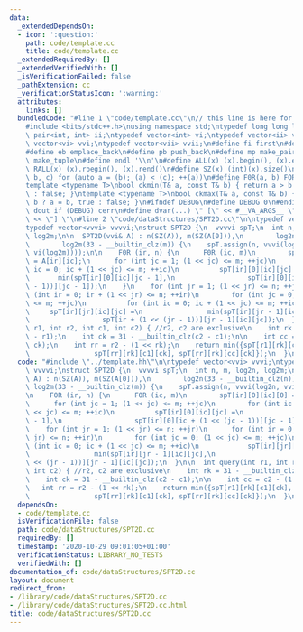```yaml
---
data:
  _extendedDependsOn:
  - icon: ':question:'
    path: code/template.cc
    title: code/template.cc
  _extendedRequiredBy: []
  _extendedVerifiedWith: []
  _isVerificationFailed: false
  _pathExtension: cc
  _verificationStatusIcon: ':warning:'
  attributes:
    links: []
  bundledCode: "#line 1 \"code/template.cc\"\n// this line is here for a reason\n\
    #include <bits/stdc++.h>\nusing namespace std;\ntypedef long long ll;\ntypedef\
    \ pair<int, int> ii;\ntypedef vector<int> vi;\ntypedef vector<ii> vii;\ntypedef\
    \ vector<vi> vvi;\ntypedef vector<vii> vvii;\n#define fi first\n#define se second\n\
    #define eb emplace_back\n#define pb push_back\n#define mp make_pair\n#define mt\
    \ make_tuple\n#define endl '\\n'\n#define ALL(x) (x).begin(), (x).end()\n#define\
    \ RALL(x) (x).rbegin(), (x).rend()\n#define SZ(x) (int)(x).size()\n#define FOR(a,\
    \ b, c) for (auto a = (b); (a) < (c); ++(a))\n#define F0R(a, b) FOR (a, 0, (b))\n\
    template <typename T>\nbool ckmin(T& a, const T& b) { return a > b ? a = b, true\
    \ : false; }\ntemplate <typename T>\nbool ckmax(T& a, const T& b) { return a <\
    \ b ? a = b, true : false; }\n#ifndef DEBUG\n#define DEBUG 0\n#endif\n#define\
    \ dout if (DEBUG) cerr\n#define dvar(...) \" [\" << #__VA_ARGS__ \": \" << (__VA_ARGS__)\
    \ << \"] \"\n#line 2 \"code/dataStructures/SPT2D.cc\"\n\ntypedef vector<vvi> vvvi;\n\
    typedef vector<vvvi> vvvvi;\nstruct SPT2D {\n  vvvvi spT;\n  int n, m, log2n,\
    \ log2m;\n\n  SPT2D(vvi& A) : n(SZ(A)), m(SZ(A[0])),\n        log2n(33 - __builtin_clz(n)),\n\
    \        log2m(33 - __builtin_clz(m)) {\n    spT.assign(n, vvvi(log2n, vvi(m,\
    \ vi(log2m))));\n\n    F0R (ir, n) {\n      F0R (ic, m)\n        spT[ir][0][ic][0]\
    \ = A[ir][ic];\n      for (int jc = 1; (1 << jc) <= m; ++jc)\n        for (int\
    \ ic = 0; ic + (1 << jc) <= m; ++ic)\n          spT[ir][0][ic][jc] =\n       \
    \       min(spT[ir][0][ic][jc - 1],\n                  spT[ir][0][ic + (1 << (jc\
    \ - 1))][jc - 1]);\n    }\n    for (int jr = 1; (1 << jr) <= n; ++jr)\n      for\
    \ (int ir = 0; ir + (1 << jr) <= n; ++ir)\n        for (int jc = 0; (1 << jc)\
    \ <= m; ++jc)\n          for (int ic = 0; ic + (1 << jc) <= m; ++ic)\n       \
    \     spT[ir][jr][ic][jc] =\n                min(spT[ir][jr - 1][ic][jc],\n  \
    \                  spT[ir + (1 << (jr - 1))][jr - 1][ic][jc]);\n  }\n\n  int query(int\
    \ r1, int r2, int c1, int c2) { //r2, c2 are exclusive\n    int rk = 31 - __builtin_clz(r2\
    \ - r1);\n    int ck = 31 - __builtin_clz(c2 - c1);\n\n    int cc = c2 - (1 <<\
    \ ck);\n    int rr = r2 - (1 << rk);\n    return min({spT[r1][rk][c1][ck], spT[r1][rk][cc][ck],\n\
    \                spT[rr][rk][c1][ck], spT[rr][rk][cc][ck]});\n  }\n};\n"
  code: "#include \"../template.hh\"\n\ntypedef vector<vvi> vvvi;\ntypedef vector<vvvi>\
    \ vvvvi;\nstruct SPT2D {\n  vvvvi spT;\n  int n, m, log2n, log2m;\n\n  SPT2D(vvi&\
    \ A) : n(SZ(A)), m(SZ(A[0])),\n        log2n(33 - __builtin_clz(n)),\n       \
    \ log2m(33 - __builtin_clz(m)) {\n    spT.assign(n, vvvi(log2n, vvi(m, vi(log2m))));\n\
    \n    F0R (ir, n) {\n      F0R (ic, m)\n        spT[ir][0][ic][0] = A[ir][ic];\n\
    \      for (int jc = 1; (1 << jc) <= m; ++jc)\n        for (int ic = 0; ic + (1\
    \ << jc) <= m; ++ic)\n          spT[ir][0][ic][jc] =\n              min(spT[ir][0][ic][jc\
    \ - 1],\n                  spT[ir][0][ic + (1 << (jc - 1))][jc - 1]);\n    }\n\
    \    for (int jr = 1; (1 << jr) <= n; ++jr)\n      for (int ir = 0; ir + (1 <<\
    \ jr) <= n; ++ir)\n        for (int jc = 0; (1 << jc) <= m; ++jc)\n          for\
    \ (int ic = 0; ic + (1 << jc) <= m; ++ic)\n            spT[ir][jr][ic][jc] =\n\
    \                min(spT[ir][jr - 1][ic][jc],\n                    spT[ir + (1\
    \ << (jr - 1))][jr - 1][ic][jc]);\n  }\n\n  int query(int r1, int r2, int c1,\
    \ int c2) { //r2, c2 are exclusive\n    int rk = 31 - __builtin_clz(r2 - r1);\n\
    \    int ck = 31 - __builtin_clz(c2 - c1);\n\n    int cc = c2 - (1 << ck);\n \
    \   int rr = r2 - (1 << rk);\n    return min({spT[r1][rk][c1][ck], spT[r1][rk][cc][ck],\n\
    \                spT[rr][rk][c1][ck], spT[rr][rk][cc][ck]});\n  }\n};\n"
  dependsOn:
  - code/template.cc
  isVerificationFile: false
  path: code/dataStructures/SPT2D.cc
  requiredBy: []
  timestamp: '2020-10-29 09:01:05+01:00'
  verificationStatus: LIBRARY_NO_TESTS
  verifiedWith: []
documentation_of: code/dataStructures/SPT2D.cc
layout: document
redirect_from:
- /library/code/dataStructures/SPT2D.cc
- /library/code/dataStructures/SPT2D.cc.html
title: code/dataStructures/SPT2D.cc
---
```

